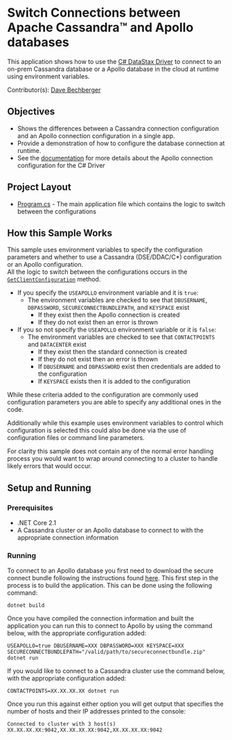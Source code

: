 # Switch Connections between Apache Cassandra™ and Apollo databases
This application shows how to use the [C# DataStax Driver](https://docs.datastax.com/en/developer/csharp-driver/latest) to connect to an on-prem Cassandra database or a Apollo database in the cloud at runtime using environment variables.

Contributor(s): [Dave Bechberger](https://github.com/bechbd)

## Objectives
* Shows the differences between a Cassandra connection configuration and an Apollo connection configuration in a single app.
* Provide a demonstration of how to configure the database connection at runtime.
* See the [documentation](https://docs.datastax.com/en/developer/csharp-driver/latest/features/cloud/) for more details about the Apollo connection configuration for the C# Driver

## Project Layout
* [Program.cs](/Program.cs) - The main application file which contains the logic to switch between the configurations

## How this Sample Works
This sample uses environment variables to specify the configuration parameters and whether to use a Cassandra (DSE/DDAC/C*) configuration or an Apollo configuration.  
All the logic to switch between the configurations occurs in the [`GetClientConfiguration`](https://github.com/DataStax-Examples/switch-connection-csharp/blob/master/Program.cs#L33) method.  
* If you specify the `USEAPOLLO` environment variable and it is `true`:
    * The environment variables are checked to see that `DBUSERNAME`, `DBPASSWORD`, `SECURECONNECTBUNDLEPATH`, and `KEYSPACE` exist
		* If they exist then the Apollo connection is created
		* If they do not exist then an error is thrown
* If you so not specify the `USEAPOLLO` environment variable or it is `false`:
	* The environment variables are checked to see that `CONTACTPOINTS` and `DATACENTER` exist
		* If they exist then the standard connection is created
		* If they do not exist then an error is thrown
		* If `DBUSERNAME` and `DBPASSWORD` exist then credentials are added to the configuration
		* If `KEYSPACE` exists then it is added to the configuration

While these criteria added to the configuration are commonly used configuration parameters you are able to specify any additional ones in the code. 

Additionally while this example uses environment variables to control which configuration is selected this could also be done via the use of configuration files or command line parameters.

For clarity this sample does not contain any of the normal error handling process you would want to wrap around connecting to a cluster to handle likely errors that would occur.

## Setup and Running

### Prerequisites
* .NET Core 2.1
* A Cassandra cluster or an Apollo database to connect to with the appropriate connection information

### Running

To connect to an Apollo database you first need to download the secure connect bundle following the instructions found [here](https://docs.datastax.com/en/landing_page/doc/landing_page/cloud.html).
This first step in the process is to build the application.  This can be done using the following command:

`dotnet build`

Once you have compiled the connection information and built the application you can run this to connect to Apollo by using the command below, with the appropriate configuration added:

`USEAPOLLO=true DBUSERNAME=XXX DBPASSWORD=XXX KEYSPACE=XXX SECURECONNECTBUNDLEPATH="/valid/path/to/secureconnectbundle.zip" dotnet run`

If you would like to connect to a Cassandra cluster use the command below, with the appropriate configuration added:

`CONTACTPOINTS=XX.XX.XX.XX dotnet run`

Once you run this against either option you will get output that specifies the number of hosts and their IP addresses printed to the console:

```Connected to cluster with 3 host(s) XX.XX.XX.XX:9042,XX.XX.XX.XX:9042,XX.XX.XX.XX:9042```
